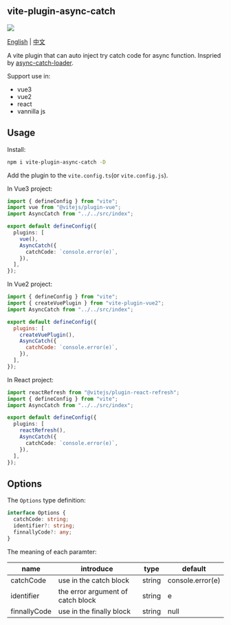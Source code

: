 ## vite-plugin-async-catch

<a href="https://www.npmjs.com/package/vite-plugin-async-catch" target="_blank">
<img src="https://img.shields.io/npm/v/vite-plugin-async-catch"/>
</a>

[English](https://github.com/WJCHumble/vite-plugin-async-catch/blob/main/README.md) | [中文](https://github.com/WJCHumble/vite-plugin-async-catch/blob/main/README-CN.md)

A vite plugin that can auto inject try catch code for async function. Inspried by [async-catch-loader](https://github.com/yeyan1996/async-catch-loader).

Support use in:

- vue3
- vue2
- react
- vannilla js

## Usage

Install:

```bash
npm i vite-plugin-async-catch -D
```

Add the plugin to the `vite.config.ts`(or `vite.config.js`).

In Vue3 project:

```typescript
import { defineConfig } from "vite";
import vue from "@vitejs/plugin-vue";
import AsyncCatch from "../../src/index";

export default defineConfig({
  plugins: [
    vue(),
    AsyncCatch({
      catchCode: `console.error(e)`,
    }),
  ],
});
```

In Vue2 project:

```javascript
import { defineConfig } from "vite";
import { createVuePlugin } from "vite-plugin-vue2";
import AsyncCatch from "../../src/index";

export default defineConfig({
  plugins: [
    createVuePlugin(),
    AsyncCatch({
      catchCode: `console.error(e)`,
    }),
  ],
});
```

In React project:

```typescript
import reactRefresh from "@vitejs/plugin-react-refresh";
import { defineConfig } from "vite";
import AsyncCatch from "../../src/index";

export default defineConfig({
  plugins: [
    reactRefresh(),
    AsyncCatch({
      catchCode: `console.error(e)`,
    }),
  ],
});
```

## Options

The `Options` type definition:

```typescript
interface Options {
  catchCode: string;
  identifier?: string;
  finnallyCode?: any;
}
```

The meaning of each paramter:

| name         | introduce                         | type   | default          |
| ------------ | --------------------------------- | ------ | ---------------- |
| catchCode    | use in the catch block            | string | console.error(e) |
| identifier   | the error argument of catch block | string | e                |
| finnallyCode | use in the finally block          | string | null             |
